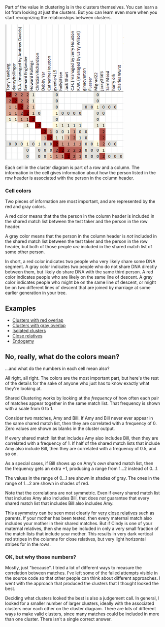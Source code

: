 Part of the value in clustering is in the clusters themselves. You can learn a lot from looking at just the clusters. But you can learn even more when you start recognizing the relationships between clusters.

![Matrix](output/matrix.png)

Each cell in the cluster diagram is part of a row and a column. The information in the cell gives information about how the person listed in the row header is associated with the person in the column header.

### Cell colors

Two pieces of information are most important, and are represented by the red and gray colors. 

A red color means that the the person in the column header is included in the shared match list between the test taker and the person in the row header. 

A gray color means that the person in the column header is _not_ included in the shared match list between the test taker and the person in the row header, but both of those people _are_ included in the shared match list of some other person. 

In short, a red color indicates two people who very likely share some DNA segment. A gray color indicates two people who do not share DNA directly between them, but likely do share DNA with the same third person. A red color indicates people who are likely on the same line of descent. A gray color indicates people who might be on the same line of descent, or might be on two different lines of descent that are joined by marriage at some earlier generation in your tree.

## Examples

* [Clusters with red overlap](https://github.com/jonathanbrecher/sharedclustering/wiki/Interpreting-clusters-with-red-overlap)
* [Clusters with gray overlap](https://github.com/jonathanbrecher/sharedclustering/wiki/Interpreting-clusters-with-gray-overlap)
* [Isolated clusters](https://github.com/jonathanbrecher/sharedclustering/wiki/Interpreting-isolated-clusters)
* [Close relatives](https://github.com/jonathanbrecher/sharedclustering/wiki/Close-relatives)
* [Endogamy](https://github.com/jonathanbrecher/sharedclustering/wiki/Endogamy)

## No, really, what do the colors mean?

...and what do the numbers in each cell mean also?

All right, all right. The colors are the most important part, but here's the rest of the details for the sake of anyone who just has to know exactly what they're looking at.

Shared Clustering works by looking at the _frequency_ of how often each pair of matches appear together in the same match list. That frequency is shown with a scale from 0 to 1. 

Consider two matches, Amy and Bill. If Amy and Bill never ever appear in the same shared match list, then they are correlated with a frequency of 0. Zero values are shown as blanks in the cluster output.

If every shared match list that includes Amy also includes Bill, then they are correlated with a frequency of 1. If half of the shared match lists that include Amy also include Bill, then they are correlated with a frequency of 0.5, and so on.

As a special cases, if Bill shows up on Amy's _own_ shared match list, then the frequency gets an extra +1, producing a range from 1...2 instead of 0...1. 

The values in the range of 0...1 are shown in shades of gray. The ones in the range of 1...2 are shown in shades of red.

Note that the correlations are not symmetric. Even if every shared match list that includes Amy also includes Bill, that does _not_ guarantee that every shared match list that includes Bill also includes Amy.

This asymmetry can be seen most clearly for [very close relatives](Close-relatives) such as parents. If your mother has been tested, then every maternal match also includes your mother in their shared matches. But if Cindy is one of your maternal relatives, then she may be included in only a very small fraction of the match lists that include your mother. This results in very dark vertical red stripes in the columns for close relatives, but very light horizontal stripes for in the rows.

### OK, but why those numbers?

Mostly, just "because". I tried a lot of different ways to measure the correlation between matches. I've left some of the failed attempts visible in the source code so that other people can think about different approaches. I went with the approach that produced the clusters that I thought looked the best. 

Deciding what clusters looked the best is also a judgement call. In general, I looked for a smaller number of larger clusters, ideally with the associated clusters near each other on the cluster diagram. There are lots of different ways to make valid clusters, since many matches could be included in more than one cluster. There isn't a single correct answer.